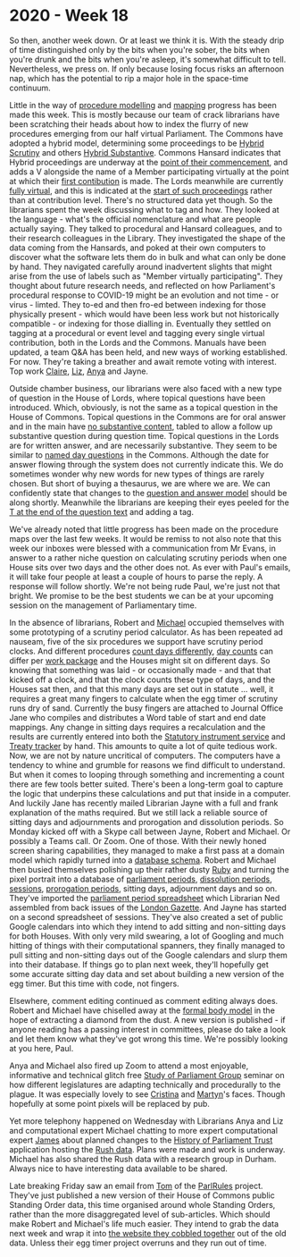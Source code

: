 # 2020 - Week 18

So then, another week down. Or at least we think it is. With the steady drip of time distinguished only by the bits when you're sober, the bits when you're drunk and the bits when you're asleep, it's somewhat difficult to tell. Nevertheless, we press on. If only because losing focus risks an afternoon nap, which has the potential to rip a major hole in the space-time continuum. 

Little in the way of [procedure modelling](https://ukparliament.github.io/ontologies/procedure/procedure-ontology.html) and [mapping](https://ukparliament.github.io/ontologies/procedure/procedure-ontology.html#maps) progress has been made this week. This is mostly because our team of crack librarians have been scratching their heads about how to index the flurry of new procedures emerging from our half virtual Parliament. The Commons have adopted a hybrid model, determining some proceedings to be [Hybrid Scrutiny](https://publications.parliament.uk/pa/cm5801/cmagenda/ob200421.htm#20200421-2) and others [Hybrid Substantive](https://publications.parliament.uk/pa/cm5801/cmagenda/ob200422.htm#20200422-10). Commons Hansard indicates that Hybrid proceedings are underway at the [point of their commencement](https://hansard.parliament.uk/Commons/2020-04-29/debates/304279cc-f878-4926-b74c-814844abd94b/CommonsChamber), and adds a V alongside the name of a Member participating virtually at the point at which their [first contibution](https://hansard.parliament.uk/Commons/2020-04-29/debates/F392AA3C-F1D7-4FD4-B2AC-C0E3A6FC0E7B/FireSafetyBill) is made. The Lords meanwhile are currently [fully virtual](https://lordsbusiness.parliament.uk/ItemOfBusiness?itemOfBusinessId=74482&sectionId=40&businessPaperDate=2020-04-21), and this is indicated at the [start of such proceedings](https://hansard.parliament.uk/Lords/2020-04-22/debates/81CF4466-3261-4A1F-993A-D7AF7F140EFD/ArrangementOfBusiness) rather than at contribution level. There's no structured data yet though. So the librarians spent the week discussing what to tag and how. They looked at the language - what's the official nomenclature and what are people actually saying. They talked to procedural and Hansard colleagues, and to their research colleagues in the Library. They investigated the shape of the data coming from the Hansards, and poked at their own computers to discover what the software lets them do in bulk and what can only be done by hand. They navigated carefully around inadvertent slights that might arise from the use of labels such as "Member virtually participating". They thought about future research needs, and reflected on how Parliament's procedural response to COVID-19 might be an evolution and not time - or virus - limted. They to-ed and then fro-ed between indexing for those physically present - which would have been less work but not historically compatible - or indexing for those dialling in. Eventually they settled on tagging at a procedural or event level and tagging every single virtual contribution, both in the Lords and the Commons. Manuals have been updated, a team Q&A has been held, and new ways of working established. For now. They're taking a breather and await remote voting with interest. Top work [Claire](ttps://twitter.com/tinysprite), [Liz](https://twitter.com/greensideknits), [Anya](https://twitter.com/bitten_) and Jayne.

Outside chamber business, our librarians were also faced with a new type of question in the House of Lords, where topical questions have been introduced. Which, obviously, is not the same as a topical question in the House of Commons. Topical questions in the Commons are for oral answer and in the main have [no substantive content](https://ukparliament.github.io/ontologies/question-and-answer/question-and-answer-ontology.html#d4e435), tabled to allow a follow up substantive question during question time. Topical questions in the Lords are for written answer, and are necessarily substantive. They seem to be similar to [named day questions](https://www.parliament.uk/site-information/glossary/named-day-questions/) in the Commons. Although the date for answer flowing through the system does not currently indicate this. We do sometimes wonder why new words for new types of things are rarely chosen. But short of buying a thesaurus, we are where we are. We can confidently state that changes to the [question and answer model](https://ukparliament.github.io/ontologies/question-and-answer/question-and-answer-ontology.html) should be along shortly. Meanwhile the librarians are keeping their eyes peeled for the [T at the end of the question text](https://www.parliament.uk/written-questions-answers-statements/written-question/lords/2020-04-28/HL3626) and adding a tag.

We've already noted that little progress has been made on the procedure maps over the last few weeks. It would be remiss to not also note that this week our inboxes were blessed with a communication from Mr Evans, in answer to a rather niche question on calculating scrutiny periods when one House sits over two days and the other does not. As ever with Paul's emails, it will take four people at least a couple of hours to parse the reply. A response will follow shortly. We're not being rude Paul, we're just not that bright. We promise to be the best students we can be at your upcoming session on the management of Parliamentary time.

In the absence of librarians, Robert and [Michael](https://twitter.com/fantasticlife) occupied themselves with some prototyping of a scrutiny period calculator. As has been repeated ad nauseam, five of the six procedures we support have scrutiny period clocks. And different procedures [count days differently](https://ukparliament.github.io/ontologies/legislation/legislation-ontology.html#d4e519), [day counts](https://ukparliament.github.io/ontologies/legislation/legislation-ontology.html#d4e506) can differ per [work package](https://ukparliament.github.io/ontologies/procedure/procedure-ontology.html#d4e259) and the Houses might sit on different days. So knowing that something was laid - or occasionally made - and that that kicked off a clock, and that the clock counts these type of days, and the Houses sat then, and that this many days are set out in statute ... well, it requires a great many fingers to calculate when the egg timer of scrutiny runs dry of sand. Currently the busy fingers are attached to Journal Office Jane who compiles and distributes a Word table of start and end date mappings. Any change in sitting days requires a recalculation and the results are currently entered into both the [Statutory instrument service](https://statutoryinstruments.parliament.uk/) and [Treaty tracker](https://treaties.parliament.uk/) by hand. This amounts to quite a lot of quite tedious work. Now, we are not by nature uncritical of computers. The computers have a tendency to whine and grumble for reasons we find difficult to understand. But when it comes to looping through something and incrementing a count there are few tools better suited. There's been a long-term goal to capture the logic that underpins these calculations and put that inside in a computer. And luckily Jane has recently mailed Librarian Jayne with a full and frank explanation of the maths required. But we still lack a reliable source of sitting days and adjournments and prorogation and dissolution periods. So Monday kicked off with a Skype call between Jayne, Robert and Michael. Or possibly a Teams call. Or Zoom. One of those. With their newly honed screen sharing capabilities, they managed to make a first pass at a domain model which rapidly turned into a [database schema](http://parliament-calendar.herokuapp.com/schema.png). Robert and Michael then busied themselves polishing up their rather dusty [Ruby](https://en.wikipedia.org/wiki/Ruby_(programming_language)) and turning the pixel portrait into a database of [parliament periods](http://parliament-calendar.herokuapp.com/parliament-periods), [dissolution periods](http://parliament-calendar.herokuapp.com/dissolution-periods), [sessions](http://parliament-calendar.herokuapp.com/sessions), [prorogation periods](http://parliament-calendar.herokuapp.com/prorogation-periods), sitting days, adjournment days and so on. They've imported the [parliament period spreadsheet](https://docs.google.com/spreadsheets/d/1e3AnQebAO5ug-Pc_0qDq9KkyZiy0dRhJMvm0lRRJOXk/edit#gid=0) which Librarian Ned assembled from back issues of the [London Gazette](https://www.thegazette.co.uk/). And Jayne has started on a second spreadsheet of sessions. They've also created a set of public Google calendars into which they intend to add sitting and non-sitting days for both Houses. With only very mild swearing, a lot of Googling and much hitting of things with their computational spanners, they finally managed to pull sitting and non-sitting days out of the Google calendars and slurp them into their database. If things go to plan next week, they'll hopefully get some accurate sitting day data and set about building a new version of the egg timer. But this time with code, not fingers.

Elsewhere, comment editing continued as comment editing always does. Robert and Michael have chiselled away at the [formal body model](https://ukparliament.github.io/ontologies/formal-body/formal-body-ontology.html) in the hope of extracting a diamond from the dust. A new version is published - if anyone reading has a passing interest in committees, please do take a look and let them know what they've got wrong this time. We're possibly looking at you here, Paul.

Anya and Michael also fired up Zoom to attend a most enjoyable, informative and technical glitch free [Study of Parliament Group](http://www.studyofparliament.org.uk/) seminar on how different legislatures are adapting technically and procedurally to the plague. It was especially lovely to see [Cristina](https://twitter.com/estrangeirada) and [Martyn](https://twitter.com/martynpatrick)'s faces. Though hopefully at some point pixels will be replaced by pub. 

Yet more telephony happened on Wednesday with Librarians Anya and Liz and computational expert Michael chatting to more expert computational expert [James](https://twitter.com/jamesjefferies) about planned changes to the [History of Parliament Trust](https://www.historyofparliamentonline.org/) application hosting the [Rush data](https://membersafter1832.historyofparliamentonline.org/). Plans were made and work is underway. Michael has also shared the Rush data with a research group in Durham. Always nice to have interesting data available to be shared.

Late breaking Friday saw an email from [Tom](https://twitter.com/tomgfleming) of the [ParlRules](https://parlrulesdata.org/) project. They've just published a new version of their House of Commons public Standing Order data, this time organised around whole Standing Orders, rather than the more disaggregated level of sub-articles. Which should make Robert and Michael's life much easier. They intend to grab the data next week and wrap it into [the website they cobbled together](http://standing-orders.herokuapp.com/) out of the old data. Unless their egg timer project overruns and they run out of time.







